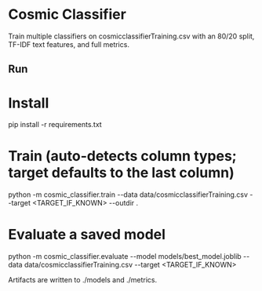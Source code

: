 # Cosmic Classifier

Train multiple classifiers on cosmicclassifierTraining.csv with an 80/20 split, TF-IDF text features, and full metrics.

## Run
# Install
pip install -r requirements.txt

# Train (auto-detects column types; target defaults to the last column)
python -m cosmic_classifier.train --data data/cosmicclassifierTraining.csv --target <TARGET_IF_KNOWN> --outdir .

# Evaluate a saved model
python -m cosmic_classifier.evaluate --model models/best_model.joblib --data data/cosmicclassifierTraining.csv --target <TARGET_IF_KNOWN>

Artifacts are written to ./models and ./metrics.
